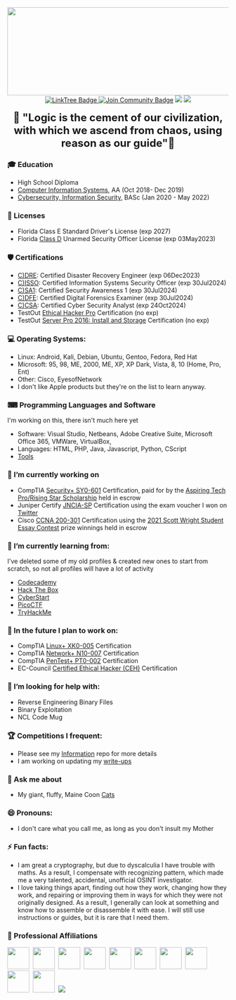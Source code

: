 <!--
**CodebenderCate/CodebenderCate** is a ✨ _special_ ✨ repository because its `README.md` (this file) appears on your GitHub profile.
-->

<div id="header" align="center">
  <img src="https://pbs.twimg.com/profile_banners/1354693430530756608/1651351984/1500x500" height="200" width="750"/>
</div> 
<div align="center">
<a href="https://linktr.ee/Codebender_cate">
    <img src="https://img.shields.io/badge/LinkTree-darkgreen?style=flat&logoColor=Green" alt="LinkTree Badge"/>
  </a>
<a href="https://discord.gg/24GeESzzrx"><img src="https://img.shields.io/discord/733027681184251937.svg?style=flat&label=Join%20Community&color=7289DA" alt="Join Community Badge"/></a>
<a href="https://twitter.com/Codebender_Cate" ><img src="https://img.shields.io/twitter/follow/Codebender_Cate.svg?style=social" /></a>
<a href="https://instagram.com/Codebender.Cate" ><img src="https://img.shields.io/badge/Instagram-white?style=for-the-badge&logo=instagram&logoColor=E4405F&style=social"/></a>
  <br></br>
  <font size="+2">
  <b>🖖 "Logic is the cement of our civilization, with which we ascend from chaos, using reason as our guide"🖖</b>
  </font>
</div>

### 🎓 Education
- High School Diploma
- [Computer Information Systems](https://pensacolastate.smartcatalogiq.com/2018-2019/Catalog/Academic-Programs/Associate-in-Arts-Program/Associate-in-Arts-Programs-of-Study/Computer-Information-Systems-Advising-Track), AA (Oct 2018- Dec 2019)
- [Cybersecurity, Information Security](https://pensacolastate.smartcatalogiq.com/2020-2021/Catalog/Programs-of-Study/Baccalaureate-Degrees/Baccalaureate-Degree-Programs/BAS-Cybersecurity), BASc (Jan 2020 - May 2022)

### 💼 Licenses
- Florida Class E Standard Driver's License (exp 2027)
- Florida [Class D](https://licensing.freshfromflorida.com/access/individual.aspx?TYPE=INDIVIDUAL&CATEGORY=D%20&COUNTY=09&LICENSE=D%201829380&STATUS=IND_DETAIL) Unarmed Security Officer License (exp 03May2023)

### 🛡️ Certifications
- [C)DRE](https://drive.google.com/file/d/1q4SJhJxGPgoTHJmcXNeK-Skjn7QshvXe/view): Certified Disaster Recovery Engineer (exp 06Dec2023)
- [C)ISSO](https://drive.google.com/file/d/1Z4lmvVrABiW3DgxazZX7M4DJzorUqEQU/view): Certified Information Systems Security Officer (exp 30Jul2024)
- [C)SA1](https://drive.google.com/file/d/1PoYAVuy9x_3r3ubw7jWCRP4ubokIpBTn/view): Certified Security Awareness 1 (exp 30Jul2024)
- [C)DFE](https://drive.google.com/file/d/1-_p67ouIrKnVYdgggeQcNkhHrTuyvfbU/view): Certified Digital Forensics Examiner (exp 30Jul2024)
- [C)CSA](https://drive.google.com/file/d/1A_57y7av1TWd7O-_0nvBvo2IAbYEuzVl/view): Certified Cyber Security Analyst (exp 24Oct2024)
- TestOut [Ethical Hacker Pro](https://certification.testout.com/verifycert?certificateId=6-2C6-LRQPV) Certification (no exp)
- TestOut [Server Pro 2016: Install and Storage](https://certification.testout.com/verifycert?certificateId=6-2C6-9A29P) Certification (no exp)

### 💻 Operating Systems:
- Linux: Android, Kali, Debian, Ubuntu, Gentoo, Fedora, Red Hat
- Microsoft: 95, 98, ME, 2000, ME, XP, XP Dark, Vista, 8, 10 (Home, Pro, Ent)
- Other: Cisco, EyesofNetwork
- I don't like Apple products but they're on the list to learn anyway.

### ⌨ Programming Languages and Software
I'm working on this, there isn't much here yet
- Software: Visual Studio, Netbeans, Adobe Creative Suite, Microsoft Office 365, VMWare, VirtualBox,
- Languages: HTML, PHP, Java, Javascript, Python, CScript
- [Tools](https://github.com/CodebenderCate/Hacking-Tools)

### 🔭 I’m currently working on
- CompTIA [Security+ SY0-601](https://www.comptia.org/certifications/security) Certification, paid for by the [Aspiring Tech Pro/Rising Star Scholarship](https://www.comptia.org/newsroom/2021/04/23/comptia-opens-new-round-of-aspiring-tech-pro-scholarship-awards-announces-most-recent-winners) held in escrow
- Juniper Certify [JNCIA-SP](https://www.juniper.net/us/en/training/certification/tracks/service-provider-routing-switching/jncis-sp.html) Certification using the exam voucher I won on [Twitter](https://twitter.com/JBizzle703/status/1539744190258708480)
- Cisco [CCNA 200-301](https://www.cisco.com/c/en/us/training-events/training-certifications/certifications/associate/ccna.html) Certification using the [2021 Scott Wright Student Essay Contest](ttps://www.nisod.org/2021-student-essay-winner-allison-c-dugas/) prize winnings held in escrow

### 🌱 I’m currently learning from: 
I've deleted some of my old profiles & created new ones to start from scratch, so not all profiles will have a lot of activity
- [Codecademy](https://www.codecademy.com/profiles/Codebender_Cate)
- [Hack The Box](https://app.hackthebox.com/profile/overview)
- [CyberStart](https://play.cyberstart.com/)
- [PicoCTF](https://play.picoctf.org/users/Codebender_Cate)
- [TryHackMe](https://tryhackme.com/p/CodebenderCate)

### 🔮 In the future I plan to work on:
- CompTIA [Linux+ XK0-005](https://www.comptia.org/certifications/linux) Certification
- CompTIA [Network+ N10-007](https://www.comptia.org/certifications/network) Certification
- CompTIA [PenTest+ PT0-002](https://www.comptia.org/certifications/pentest) Certification
- EC-Council [Certified Ethical Hacker (CEH)](https://iclass.eccouncil.org/our-courses/certified-ethical-hacker-ceh/?utm_source=ecc-menu&utm_medium=eccreferral&utm_campaign=ceh-course-page#train) Certification

### 🤔 I’m looking for help with:
- Reverse Engineering Binary Files
- Binary Exploitation
- NCL Code Mug

### 🏆 Competitions I frequent:
- Please see my [Information]([https://github.com/CodebenderCate/Cybersecurity-Information](https://github.com/CodebenderCate/Cybersecurity-Information/blob/main/Collegiate%20Cyber%20Competitions.md)) repo for more details
- I am working on updating my [write-ups](https://github.com/CodebenderCate/Write-Ups)

### 💬 Ask me about
- My giant, fluffy, Maine Coon [Cats](https://www.instagram.com/shadow.and.kira/)

### 😄 Pronouns:
- I don't care what you call me, as long as you don't insult my Mother

### ⚡ Fun facts:
- I am great a cryptography, but due to dyscalculia I have trouble with maths. As a result, I compensate with recognizing pattern, which made me a very talented, accidental, unofficial OSINT investigator.
- I love taking things apart, finding out how they work, changing how they work, and repairing or improving them in ways for which they were not originally designed. As a result, I generally can look at something and know how to assemble or disassemble it with ease. I will still use instructions or guides, but it is rare that I need them.

### 🤝 Professional Affiliations
<div>
  <img src="https://scontent-atl3-1.xx.fbcdn.net/v/t1.6435-9/69058936_482861418945203_3076606265216991232_n.jpg?_nc_cat=102&ccb=1-7&_nc_sid=09cbfe&_nc_ohc=tR_SPjgAZYwAX80fRGy&tn=qQJ7My6ER6c3jkRy&_nc_ht=scontent-atl3-1.xx&oh=00_AT9mRcIKAYOXwDqqf8P0lZin34lFZXzFvdr1HrbIY_5Jlg&oe=630E564A" width="50" height="50"/>&nbsp;
  <img src="https://scontent-atl3-1.xx.fbcdn.net/v/t1.18169-9/13413757_10154248266969137_743182252710343124_n.jpg?_nc_cat=104&ccb=1-7&_nc_sid=09cbfe&_nc_ohc=kaqZFFH28cgAX-uuC6s&_nc_ht=scontent-atl3-1.xx&oh=00_AT-z0qyxjGoPEdzbsG7LQMpVqB3kos5U3HFnE66HDBRuww&oe=630BBC47" width="50" height="50"/>&nbsp;
  <img src="https://scontent-atl3-1.xx.fbcdn.net/v/t39.30808-6/269386094_125380009952295_2251827549635529207_n.png?_nc_cat=104&ccb=1-7&_nc_sid=09cbfe&_nc_ohc=7ulm-O1BtUoAX-f6zn-&_nc_ht=scontent-atl3-1.xx&oh=00_AT_VKwLvxKFZXjg8FSZs5xEGyjz8MaU_9b6ta1VFfMfCJg&oe=62ECFF2D" width="50" height="50"/>&nbsp;
  <img src="https://www.brighttalk.com/wp-content/uploads/2019/07/ISSA-icon.png" width="50" height="50"/>&nbsp;
  <img src="https://countdowntoveteransday.info/images/logos/NDIA_seal.jpg" width="50" height="50"/>&nbsp;
  <img src="https://fweda-75c5.kxcdn.com/wp-content/uploads/2022/03/AFCEA-Blue-Angels-LOGO-Good-223x300.png" width="50" height="50"/>&nbsp;
  <img src="https://scontent-atl3-1.xx.fbcdn.net/v/t1.18169-9/307375_351645314944994_217829006_n.png?_nc_cat=104&ccb=1-7&_nc_sid=e3f864&_nc_ohc=lPCqAmv1rDsAX_5HLIO&tn=qQJ7My6ER6c3jkRy&_nc_ht=scontent-atl3-1.xx&oh=00_AT_fGZmUP9XS7Q9wL5dza-FqqMuGpR3yFWyfV_1HMSLZqw&oe=630B6422" width="50" height="50"/>&nbsp;
  <img src="https://upload.wikimedia.org/wikipedia/en/thumb/0/0e/Society_of_Women_Engineers_logo.svg/1200px-Society_of_Women_Engineers_logo.svg.png" width="50" height="50"/>&nbsp;
  <img src="https://res.cloudinary.com/crunchbase-production/image/upload/c_lpad,f_auto,q_auto:eco,dpr_1/v1499839703/hmhusxn7z5m1nqjgjlet.png" width="50" height="50"/>&nbsp;
  <img src="https://mlsvc01-prod.s3.amazonaws.com/6b88b23a201/97a4950f-7db5-45f7-bf44-b3b7675b97a5.png?ver=1547501129000" width="50" height="50"/>&nbsp;
<img src="https://www.ndia.org/-/media/sites/ndia/about/2022_affiliate_logos_print_only.ashx"/>&nbsp;
</div>
